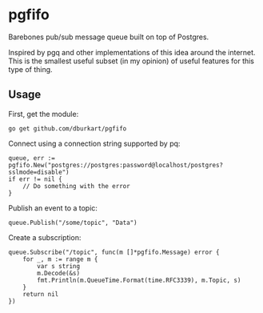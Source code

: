 # pgfifo

Barebones pub/sub message queue built on top of Postgres.

Inspired by pgq and other implementations of this idea around the internet. This is the smallest useful subset (in my opinion) of useful features for this type of thing.

## Usage

First, get the module:

```shell
go get github.com/dburkart/pgfifo
```

Connect using a connection string supported by pq:

```golang
queue, err := pgfifo.New("postgres://postgres:password@localhost/postgres?sslmode=disable")
if err != nil {
    // Do something with the error
}
```

Publish an event to a topic:

```golang
queue.Publish("/some/topic", "Data")
```

Create a subscription:

```golang
queue.Subscribe("/topic", func(m []*pgfifo.Message) error {
    for _, m := range m {
        var s string
        m.Decode(&s)
        fmt.Println(m.QueueTime.Format(time.RFC3339), m.Topic, s)
    }
    return nil
})
```